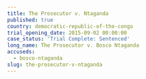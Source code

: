 ```yaml
---
title: The Prosecutor v. Ntaganda
published: true
country: democratic-republic-of-the-congo
trial_opening_date: 2015-09-02 00:00:00
case_status: 'Trial Complete: Sentenced'
long_name: The Prosecutor v. Bosco Ntaganda
accuseds:
  - bosco-ntaganda
slug: the-prosecutor-v-ntaganda
---
```


